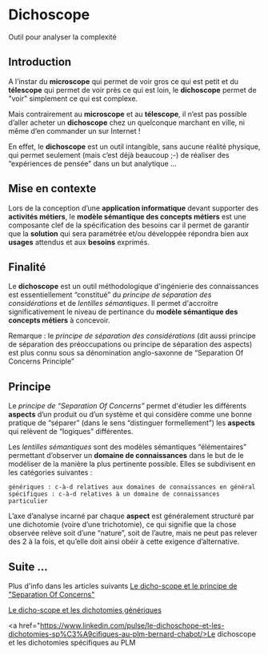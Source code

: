 # Dichoscope
Outil pour analyser la complexité

Introduction
-
A l’instar du __microscope__ qui permet de voir gros ce qui est petit et du __télescope__ qui permet de voir près ce qui est loin, le __dichoscope__ permet de "voir" simplement ce qui est complexe.

Mais contrairement au __microscope__ et au __télescope__, il n’est pas possible d’aller acheter un __dichoscope__ chez un quelconque marchant en ville, ni même d’en commander un sur Internet !

En effet, le __dichoscope__ est un outil intangible, sans aucune réalité physique, qui permet seulement (mais c’est déjà beaucoup ;-) de réaliser des “expériences de pensée” dans un but analytique …

Mise en contexte
-
Lors de la conception d’une __application informatique__ devant supporter des __activités métiers__, le __modèle sémantique des concepts métiers__ est une composante clef de la spécification des besoins car il permet de garantir que la __solution__ qui sera paramétrée et/ou développée répondra bien aux __usages__ attendus et aux __besoins__ exprimés.

Finalité
-
Le __dichoscope__ est un outil méthodologique d'ingénierie des connaissances est essentiellement “constitué” du _principe de séparation des considérations_ et de _lentilles sémantiques_. 
Il permet d'accroitre significativement le niveau de pertinance du __modèle sémantique des concepts métiers__ à concevoir.

Remarque : le _principe de séparation des considérations_ (dit aussi principe de séparation des préoccupations ou principe de séparation des aspects) est plus connu sous sa dénomination anglo-saxonne de “Separation Of Concerns Principle” 

Principe
-
Le _principe de “Separation Of Concerns”_ permet d'étudier les différents __aspects__ d’un produit ou d’un système et qui considère comme une bonne pratique de “séparer” (dans le sens “distinguer formellement”) les __aspects__ qui relèvent de “logiques” différentes.

Les _lentilles sémantiques_ sont des modèles sémantiques “élémentaires” permettant d’observer un __domaine de connaissances__ dans le but de le modéliser de la manière la plus pertinente possible. Elles se subdivisent en les catégories suivantes :

    génériques : c-à-d relatives aux domaines de connaissances en général
    spécifiques : c-à-d relatives à un domaine de connaissances particulier

L’axe d’analyse incarné par chaque __aspect__ est généralement structuré par une dichotomie (voire d’une trichotomie), ce qui signifie que la chose observée relève soit d’une “nature”, soit de l’autre, mais ne peut pas relever des 2 à la fois, et qu’elle doit ainsi obéir à cette exigence d’alternative.

Suite ...
-
Plus d'info dans les articles suivants
<a href="https://www.linkedin.com/pulse/le-dicho-scope-et-principe-de-separation-concerns-bernard-chabot/">Le dicho-scope et le principe de "Separation Of Concerns"</a>

<a href="https://www.linkedin.com/pulse/le-dicho-scope-et-les-dichotomies-g%C3%A9n%C3%A9riques-bernard-chabot/">Le dicho-scope et les dichotomies génériques</a>

<a href="https://www.linkedin.com/pulse/le-dichoschope-et-les-dichotomies-sp%C3%A9cifiques-au-plm-bernard-chabot/>Le dichoscope et les dichotomies spécifiques au PLM</a>






